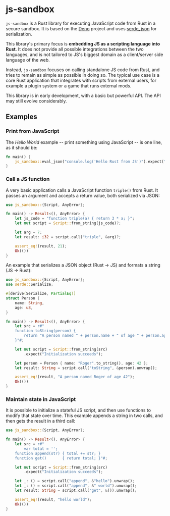 # js-sandbox

`js-sandbox` is a Rust library for executing JavaScript code from Rust in a secure sandbox. It is based on the [Deno] project and uses [serde_json]
for serialization.


This library's primary focus is **embedding JS as a scripting language into Rust**. It does not provide all possible integrations between the two
languages, and is not tailored to JS's biggest domain as a client/server side language of the web.

Instead, `js-sandbox` focuses on calling standalone JS code from Rust, and tries to remain as simple as possible in doing so.
The typical use case is a core Rust application that integrates with scripts from external users, for example a plugin system or a game that runs
external mods.

This library is in early development, with a basic but powerful API. The API may still evolve considerably.

## Examples

### Print from JavaScript

The _Hello World_ example -- print something using JavaScript -- is one line, as it should be:
```rust
fn main() {
	js_sandbox::eval_json("console.log('Hello Rust from JS')").expect("JS runs");
}
```

### Call a JS function

A very basic application calls a JavaScript function `triple()` from Rust. It passes an argument and accepts a return value, both serialized via JSON:

```rust
use js_sandbox::{Script, AnyError};

fn main() -> Result<(), AnyError> {
	let js_code = "function triple(a) { return 3 * a; }";
	let mut script = Script::from_string(js_code)?;

	let arg = 7;
	let result: i32 = script.call("triple", &arg)?;

	assert_eq!(result, 21);
	Ok(())
}
```

An example that serializes a JSON object (Rust -> JS) and formats a string (JS -> Rust):

```rust
use js_sandbox::{Script, AnyError};
use serde::Serialize;

#[derive(Serialize, PartialEq)]
struct Person {
	name: String,
	age: u8,
}

fn main() -> Result<(), AnyError> {
	let src = r#"
    function toString(person) {
        return "A person named " + person.name + " of age " + person.age;
    }"#;

	let mut script = Script::from_string(src)
		.expect("Initialization succeeds");

	let person = Person { name: "Roger".to_string(), age: 42 };
	let result: String = script.call("toString", &person).unwrap();

	assert_eq!(result, "A person named Roger of age 42");
	Ok(())
}
```

### Maintain state in JavaScript

It is possible to initialize a stateful JS script, and then use functions to modify that state over time.
This example appends a string in two calls, and then gets the result in a third call:

```rust
use js_sandbox::{Script, AnyError};

fn main() -> Result<(), AnyError> {
	let src = r#"
		var total = '';
	function append(str) { total += str; }
	function get()       { return total; }"#;

	let mut script = Script::from_string(src)
		.expect("Initialization succeeds");

	let _: () = script.call("append", &"hello").unwrap();
	let _: () = script.call("append", &" world").unwrap();
	let result: String = script.call("get", &()).unwrap();

	assert_eq!(result, "hello world");
	Ok(())
}
```

[Deno]: https://deno.land/
[serde_json]: https://docs.serde.rs/serde_json
